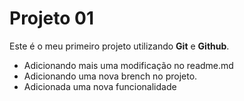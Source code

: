 # Projeto 01

Este é o meu primeiro projeto utilizando **Git** e **Github**.

- Adicionando mais uma modificação no readme.md
- Adicionando uma nova brench no projeto.
- Adicionada uma nova funcionalidade
